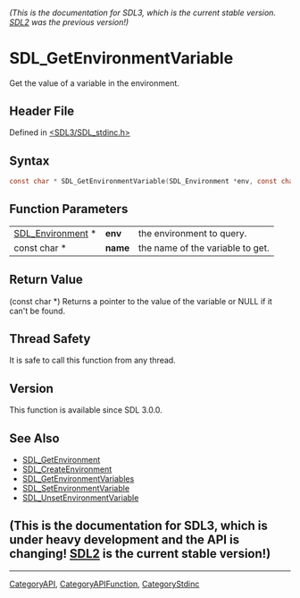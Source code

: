 ###### (This is the documentation for SDL3, which is the current stable version. [SDL2](https://wiki.libsdl.org/SDL2/) was the previous version!)
# SDL_GetEnvironmentVariable

Get the value of a variable in the environment.

## Header File

Defined in [<SDL3/SDL_stdinc.h>](https://github.com/libsdl-org/SDL/blob/main/include/SDL3/SDL_stdinc.h)

## Syntax

```c
const char * SDL_GetEnvironmentVariable(SDL_Environment *env, const char *name);
```

## Function Parameters

|                                      |          |                                  |
| ------------------------------------ | -------- | -------------------------------- |
| [SDL_Environment](SDL_Environment) * | **env**  | the environment to query.        |
| const char *                         | **name** | the name of the variable to get. |

## Return Value

(const char *) Returns a pointer to the value of the variable or NULL if it
can't be found.

## Thread Safety

It is safe to call this function from any thread.

## Version

This function is available since SDL 3.0.0.

## See Also

- [SDL_GetEnvironment](SDL_GetEnvironment)
- [SDL_CreateEnvironment](SDL_CreateEnvironment)
- [SDL_GetEnvironmentVariables](SDL_GetEnvironmentVariables)
- [SDL_SetEnvironmentVariable](SDL_SetEnvironmentVariable)
- [SDL_UnsetEnvironmentVariable](SDL_UnsetEnvironmentVariable)


## (This is the documentation for SDL3, which is under heavy development and the API is changing! [SDL2](https://wiki.libsdl.org/SDL2/) is the current stable version!)



----
[CategoryAPI](CategoryAPI), [CategoryAPIFunction](CategoryAPIFunction), [CategoryStdinc](CategoryStdinc)

